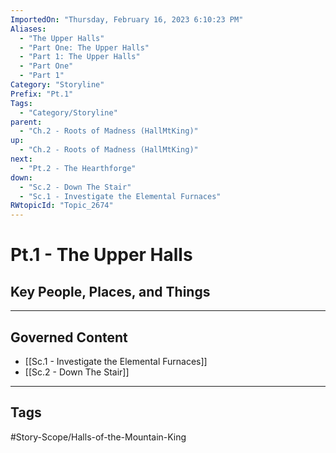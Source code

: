 ```yaml
---
ImportedOn: "Thursday, February 16, 2023 6:10:23 PM"
Aliases:
  - "The Upper Halls"
  - "Part One: The Upper Halls"
  - "Part 1: The Upper Halls"
  - "Part One"
  - "Part 1"
Category: "Storyline"
Prefix: "Pt.1"
Tags:
  - "Category/Storyline"
parent:
  - "Ch.2 - Roots of Madness (HallMtKing)"
up:
  - "Ch.2 - Roots of Madness (HallMtKing)"
next:
  - "Pt.2 - The Hearthforge"
down:
  - "Sc.2 - Down The Stair"
  - "Sc.1 - Investigate the Elemental Furnaces"
RWtopicId: "Topic_2674"
---
```

# Pt.1 - The Upper Halls
## Key People, Places, and Things
---
## Governed Content
- [[Sc.1 - Investigate the Elemental Furnaces]]
- [[Sc.2 - Down The Stair]]


---
## Tags
#Story-Scope/Halls-of-the-Mountain-King

